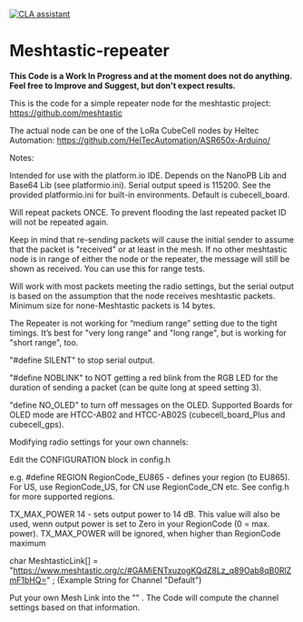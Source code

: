 [![CLA assistant](https://cla-assistant.io/readme/badge/meshtastic/Repeater)](https://cla-assistant.io/meshtastic/Repeater)

# Meshtastic-repeater

**This Code is a Work In Progress and at the moment does not do anything. Feel free to Improve and Suggest, but don't expect results.**

This is the code for a simple repeater node for the meshtastic project: https://github.com/meshtastic

The actual node can be one of the LoRa CubeCell nodes by Heltec Automation: https://github.com/HelTecAutomation/ASR650x-Arduino/

Notes:

Intended for use with the platform.io IDE. Depends on the NanoPB Lib and Base64 Lib (see platformio.ini). Serial output speed is 115200.
See the provided platformio.ini for built-in environments. Default is cubecell_board.

Will repeat packets ONCE. To prevent flooding the last repeated packet ID will not be repeated again.

Keep in mind that re-sending packets will cause the initial sender to assume that the packet is "received" or at least in the mesh.
If no other meshtastic node is in range of either the node or the repeater, the message will still be shown as received.
You can use this for range tests.

Will work with most packets meeting the radio settings, but the serial output is based on the assumption that the node receives meshtastic packets.
Minimum size for none-Meshtastic packets is 14 bytes.

The Repeater is not working for “medium range” setting due to the tight timings. It’s best for "very long range" and "long range", but is working for "short range", too.

"#define SILENT" to stop serial output.

"#define NOBLINK" to NOT getting a red blink from the RGB LED for the duration of sending a packet (can be quite long at speed setting 3).

"define NO_OLED" to turn off messages on the OLED. Supported Boards for OLED mode are HTCC-AB02 and HTCC-AB02S (cubecell_board_Plus and cubecell_gps).

Modifying radio settings for your own channels:

Edit the CONFIGURATION block in config.h

e.g.
#define REGION  RegionCode_EU865  -  defines your region (to EU865). For US, use RegionCode_US, for CN use RegionCode_CN etc. See config.h for more supported regions.

TX_MAX_POWER     14  -  sets output power to 14 dB. This value will also be used, wenn output power is set to Zero in your RegionCode (0 = max. power). TX_MAX_POWER will be ignored, when higher than RegionCode maximum

char MeshtasticLink[] = "https://www.meshtastic.org/c/#GAMiENTxuzogKQdZ8Lz_q89Oab8qB0RlZmF1bHQ=" ;  (Example String for Channel "Default")

Put your own Mesh Link into the "" . The Code will compute the channel settings based on that information.

